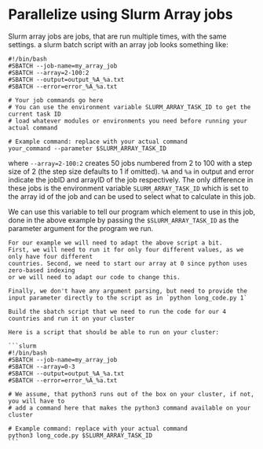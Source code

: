 # Parallelize using Slurm Array jobs

Slurm array jobs are jobs, that are run multiple times, with the same settings.
a slurm batch script with an array job looks something like:

```slurm
#!/bin/bash
#SBATCH --job-name=my_array_job
#SBATCH --array=2-100:2
#SBATCH --output=output_%A_%a.txt
#SBATCH --error=error_%A_%a.txt

# Your job commands go here
# You can use the environment variable SLURM_ARRAY_TASK_ID to get the current task ID
# load whatever modules or environments you need before running your actual command

# Example command: replace with your actual command
your_command --parameter $SLURM_ARRAY_TASK_ID
```

where `--array=2-100:2` creates 50 jobs numbered from 2 to 100 with a step size of 2
(the step size defaults to 1 if omitted). `%A` and `%a` in output and error indicate
the jobID and arrayID of the job respectively. The only difference in these jobs is the
environment variable `SLURM_ARRAY_TASK_ID` which is set to the array id of the job
and can be used to select what to calculate in this job.

We can use this variable to tell our program which element to use in this job, done in the above example by passing the `$SLURM_ARRAY_TASK_ID` as the parameter argument for the
program we run.

```{exercise} Parallel-2: Create a slurm script and run it.
For our example we will need to adapt the above script a bit.
First, we will need to run it for only four different values, as we only have four different
countries. Second, we need to start our array at 0 since python uses zero-based indexing
or we will need to adapt our code to change this.

Finally, we don't have any argument parsing, but need to provide the input parameter directly to the script as in `python long_code.py 1`

Build the sbatch script that we need to run the code for our 4 countries and run it on your cluster
```

````{solution} Solution: Parallel-1
Here is a script that should be able to run on your cluster:

```slurm
#!/bin/bash
#SBATCH --job-name=my_array_job
#SBATCH --array=0-3
#SBATCH --output=output_%A_%a.txt
#SBATCH --error=error_%A_%a.txt

# We assume, that python3 runs out of the box on your cluster, if not, you will have to
# add a command here that makes the python3 command available on your cluster

# Example command: replace with your actual command
python3 long_code.py $SLURM_ARRAY_TASK_ID
```

````

